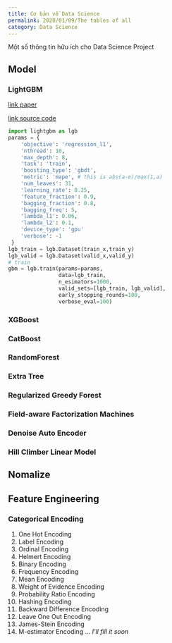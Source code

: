 ```yaml
---
title: Cơ bản về Data Science
permalink: 2020/01/09/The tables of all
category: Data Science
---
```

Một số thông tin hữu ích cho Data Science Project
## Model

### LightGBM
[link paper](https://papers.nips.cc/paper/6907-lightgbm-a-highly-efficient-gradient-boosting-decision-tree.pdf)

[link source code](https://lightgbm.readthedocs.io/en/latest/)

```python
import lightgbm as lgb
params = {
    'objective': 'regression_l1',
    'nthread': 10,
    'max_depth': 8,
    'task': 'train',
    'boosting_type': 'gbdt',
    'metric': 'mape', # this is abs(a-e)/max(1,a)
    'num_leaves': 31,
    'learning_rate': 0.25,
    'feature_fraction': 0.9,
    'bagging_fraction': 0.8,
    'bagging_freq': 5,
    'lambda_l1': 0.06,
    'lambda_l2': 0.1,
    'device_type': 'gpu'
    'verbose': -1
 }
lgb_train = lgb.Dataset(train_x,train_y)
lgb_valid = lgb.Dataset(valid_x,valid_y)
# train
gbm = lgb.train(params=params,
                data=lgb_train,
                n_esimators=1000,
                valid_sets=[lgb_train, lgb_valid],
                early_stopping_rounds=100,
                verbose_eval=100)
```
### XGBoost
### CatBoost
### RandomForest
### Extra Tree
### Regularized Greedy Forest
### Field-aware Factorization Machines
### Denoise Auto Encoder
### Hill Climber Linear Model



## Nomalize

## Feature Engineering
### Categorical Encoding
1) One Hot Encoding
2) Label Encoding
3) Ordinal Encoding
4) Helmert Encoding
5) Binary Encoding
6) Frequency Encoding
7) Mean Encoding
8) Weight of Evidence Encoding
9) Probability Ratio Encoding
10) Hashing Encoding
11) Backward Difference Encoding
12) Leave One Out Encoding
13) James-Stein Encoding
14) M-estimator Encoding
... *I'll fill it soon*

